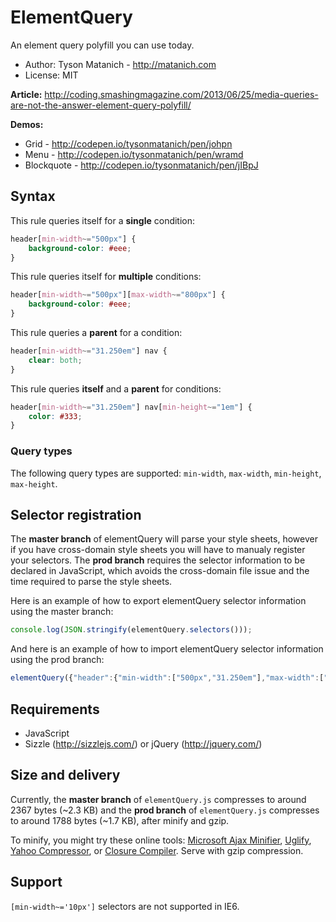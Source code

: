 ﻿# ElementQuery

An element query polyfill you can use today.

* Author: Tyson Matanich - http://matanich.com
* License: MIT

**Article:** http://coding.smashingmagazine.com/2013/06/25/media-queries-are-not-the-answer-element-query-polyfill/

**Demos:**
* Grid - http://codepen.io/tysonmatanich/pen/johpn
* Menu - http://codepen.io/tysonmatanich/pen/wramd
* Blockquote - http://codepen.io/tysonmatanich/pen/jIBpJ

## Syntax

This rule queries itself for a **single** condition:
```css
header[min-width~="500px"] {
	background-color: #eee;
}
```

This rule queries itself for **multiple** conditions:
```css
header[min-width~="500px"][max-width~="800px"] {
	background-color: #eee;
}
```

This rule queries a **parent** for a condition:
```css
header[min-width~="31.250em"] nav {
	clear: both;
}
```

This rule queries **itself** and a **parent** for conditions:
```css
header[min-width~="31.250em"] nav[min-height~="1em"] {
	color: #333;
}
```

### Query types
The following query types are supported: `min-width`, `max-width`, `min-height`, `max-height`.

## Selector registration

The **master branch** of elementQuery will parse your style sheets, however if you have cross-domain style sheets you will have to manualy register your selectors. The **prod branch** requires the selector information to be declared in JavaScript, which avoids the cross-domain file issue and the time required to parse the style sheets.

Here is an example of how to export elementQuery selector information using the master branch:
```javascript
console.log(JSON.stringify(elementQuery.selectors()));
```

And here is an example of how to import elementQuery selector information using the prod branch:
```javascript
elementQuery({"header":{"min-width":["500px","31.250em"],"max-width":["800px"]}});
```

## Requirements

* JavaScript
* Sizzle (http://sizzlejs.com/) or jQuery (http://jquery.com/)

## Size and delivery

Currently, the **master branch** of `elementQuery.js` compresses to around 2367 bytes (~2.3 KB) and the **prod branch** of `elementQuery.js` compresses to around 1788 bytes (~1.7 KB), after minify and gzip.

To minify, you might try these online tools: [Microsoft Ajax Minifier](http://ajaxmin.codeplex.com/), [Uglify](http://marijnhaverbeke.nl/uglifyjs), [Yahoo Compressor](http://refresh-sf.com/yui/), or [Closure Compiler](http://closure-compiler.appspot.com/home). Serve with gzip compression.

## Support

`[min-width~='10px']` selectors are not supported in IE6.
